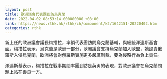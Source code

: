 ```yaml
---
layout: post
title: 歐洲議會代表團到訪烏克蘭
date: 2022-04-02 08:53:14.000000000 +08:00
link: https://news.rthk.hk/rthk/ch/component/k2/1642151-20220402.htm
categories: rthk
---
```


新上任的歐洲議會議長梅措拉，率領代表團訪問烏克蘭基輔，與總統澤連斯基會面。梅措拉表示，烏克蘭是歐洲一部分，歐洲議會支持烏克蘭加入歐盟，她譴責俄羅斯入侵烏克蘭，歐洲將會對俄羅斯實施更多嚴厲制裁，要為侵略行為負上責任。

澤連斯基表示，梅措拉在戰事期間率團到訪是英勇的表現，對歐洲議會在烏克蘭問題上站在善良一方。
